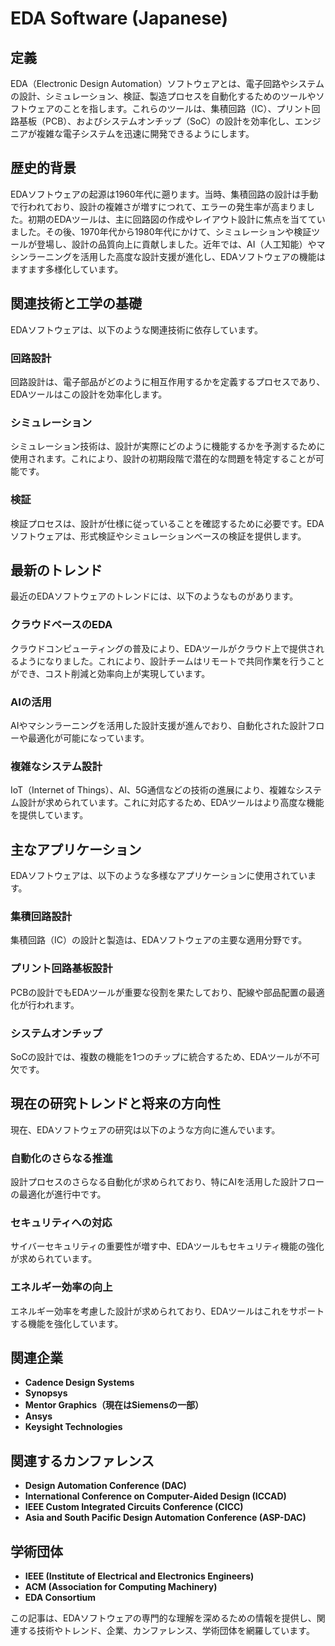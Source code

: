 # EDA Software (Japanese)

## 定義
EDA（Electronic Design Automation）ソフトウェアとは、電子回路やシステムの設計、シミュレーション、検証、製造プロセスを自動化するためのツールやソフトウェアのことを指します。これらのツールは、集積回路（IC）、プリント回路基板（PCB）、およびシステムオンチップ（SoC）の設計を効率化し、エンジニアが複雑な電子システムを迅速に開発できるようにします。

## 歴史的背景
EDAソフトウェアの起源は1960年代に遡ります。当時、集積回路の設計は手動で行われており、設計の複雑さが増すにつれて、エラーの発生率が高まりました。初期のEDAツールは、主に回路図の作成やレイアウト設計に焦点を当てていました。その後、1970年代から1980年代にかけて、シミュレーションや検証ツールが登場し、設計の品質向上に貢献しました。近年では、AI（人工知能）やマシンラーニングを活用した高度な設計支援が進化し、EDAソフトウェアの機能はますます多様化しています。

## 関連技術と工学の基礎
EDAソフトウェアは、以下のような関連技術に依存しています。

### 回路設計
回路設計は、電子部品がどのように相互作用するかを定義するプロセスであり、EDAツールはこの設計を効率化します。

### シミュレーション
シミュレーション技術は、設計が実際にどのように機能するかを予測するために使用されます。これにより、設計の初期段階で潜在的な問題を特定することが可能です。

### 検証
検証プロセスは、設計が仕様に従っていることを確認するために必要です。EDAソフトウェアは、形式検証やシミュレーションベースの検証を提供します。

## 最新のトレンド
最近のEDAソフトウェアのトレンドには、以下のようなものがあります。

### クラウドベースのEDA
クラウドコンピューティングの普及により、EDAツールがクラウド上で提供されるようになりました。これにより、設計チームはリモートで共同作業を行うことができ、コスト削減と効率向上が実現しています。

### AIの活用
AIやマシンラーニングを活用した設計支援が進んでおり、自動化された設計フローや最適化が可能になっています。

### 複雑なシステム設計
IoT（Internet of Things）、AI、5G通信などの技術の進展により、複雑なシステム設計が求められています。これに対応するため、EDAツールはより高度な機能を提供しています。

## 主なアプリケーション
EDAソフトウェアは、以下のような多様なアプリケーションに使用されています。

### 集積回路設計
集積回路（IC）の設計と製造は、EDAソフトウェアの主要な適用分野です。

### プリント回路基板設計
PCBの設計でもEDAツールが重要な役割を果たしており、配線や部品配置の最適化が行われます。

### システムオンチップ
SoCの設計では、複数の機能を1つのチップに統合するため、EDAツールが不可欠です。

## 現在の研究トレンドと将来の方向性
現在、EDAソフトウェアの研究は以下のような方向に進んでいます。

### 自動化のさらなる推進
設計プロセスのさらなる自動化が求められており、特にAIを活用した設計フローの最適化が進行中です。

### セキュリティへの対応
サイバーセキュリティの重要性が増す中、EDAツールもセキュリティ機能の強化が求められています。

### エネルギー効率の向上
エネルギー効率を考慮した設計が求められており、EDAツールはこれをサポートする機能を強化しています。

## 関連企業
- **Cadence Design Systems**
- **Synopsys**
- **Mentor Graphics（現在はSiemensの一部）**
- **Ansys**
- **Keysight Technologies**

## 関連するカンファレンス
- **Design Automation Conference (DAC)**
- **International Conference on Computer-Aided Design (ICCAD)**
- **IEEE Custom Integrated Circuits Conference (CICC)**
- **Asia and South Pacific Design Automation Conference (ASP-DAC)**

## 学術団体
- **IEEE (Institute of Electrical and Electronics Engineers)**
- **ACM (Association for Computing Machinery)**
- **EDA Consortium**

この記事は、EDAソフトウェアの専門的な理解を深めるための情報を提供し、関連する技術やトレンド、企業、カンファレンス、学術団体を網羅しています。